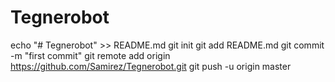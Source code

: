 # Tegnerobot
echo "# Tegnerobot" >> README.md
git init
git add README.md
git commit -m "first commit"
git remote add origin https://github.com/Samirez/Tegnerobot.git
git push -u origin master
